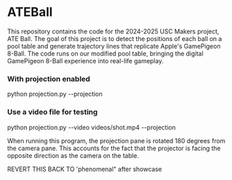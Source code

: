 # ATEBall

This repository contains the code for the 2024-2025 USC Makers project, ATE Ball. The goal of this project is to detect the positions of each ball on a pool table and generate trajectory lines that replicate Apple's GamePigeon 8-Ball. The code runs on our modified pool table, bringing the digital GamePigeon 8-Ball experience into real-life gameplay.

### With projection enabled
python projection.py --projection

### Use a video file for testing
python projection.py --video videos/shot.mp4 --projection

When running this program, the projection pane is rotated 180 degrees from the camera pane. This accounts for the fact that the projector is facing the opposite direction as the camera on the table.

REVERT THIS BACK TO 'phenomenal" after showcase


